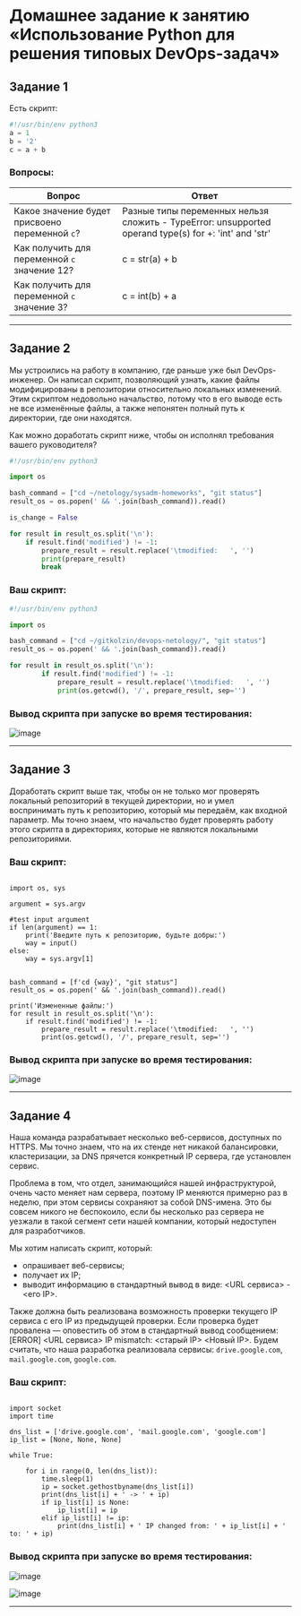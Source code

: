 # Домашнее задание к занятию «Использование Python для решения типовых DevOps-задач»

## Задание 1

Есть скрипт:

```python
#!/usr/bin/env python3
a = 1
b = '2'
c = a + b
```

### Вопросы:

| Вопрос  | Ответ |
| ------------- | ------------- |
| Какое значение будет присвоено переменной `c`?  | Разные типы переменных нельзя сложить - TypeError: unsupported operand type(s) for +: 'int' and 'str'  |
| Как получить для переменной `c` значение 12?  | с = str(a) + b  |
| Как получить для переменной `c` значение 3?  | c = int(b) + a |

------

## Задание 2

Мы устроились на работу в компанию, где раньше уже был DevOps-инженер. Он написал скрипт, позволяющий узнать, какие файлы модифицированы в репозитории относительно локальных изменений. Этим скриптом недовольно начальство, потому что в его выводе есть не все изменённые файлы, а также непонятен полный путь к директории, где они находятся. 

Как можно доработать скрипт ниже, чтобы он исполнял требования вашего руководителя?

```python
#!/usr/bin/env python3

import os

bash_command = ["cd ~/netology/sysadm-homeworks", "git status"]
result_os = os.popen(' && '.join(bash_command)).read()

is_change = False

for result in result_os.split('\n'):
    if result.find('modified') != -1:
        prepare_result = result.replace('\tmodified:   ', '')
        print(prepare_result)
        break
```

### Ваш скрипт:

```python
#!/usr/bin/env python3

import os

bash_command = ["cd ~/gitkolzin/devops-netology/", "git status"]
result_os = os.popen(' && '.join(bash_command)).read()

for result in result_os.split('\n'):
        if result.find('modified') != -1:
            prepare_result = result.replace('\tmodified:   ', '')
            print(os.getcwd(), '/', prepare_result, sep='')
```

### Вывод скрипта при запуске во время тестирования:


![image](https://github.com/PatKolzin/Administration_course/assets/75835363/52da27cd-5831-4ec9-9ad7-0c40da27e818)


------

## Задание 3

Доработать скрипт выше так, чтобы он не только мог проверять локальный репозиторий в текущей директории, но и умел воспринимать путь к репозиторию, который мы передаём, как входной параметр. Мы точно знаем, что начальство будет проверять работу этого скрипта в директориях, которые не являются локальными репозиториями.

### Ваш скрипт:

```#!/usr/bin/env python3

import os, sys

argument = sys.argv

#test input argument
if len(argument) == 1:
    print('Введите путь к репозиторию, будьте добры:')
    way = input()
else:
    way = sys.argv[1]


bash_command = [f'cd {way}', "git status"]
result_os = os.popen(' && '.join(bash_command)).read()

print('Измененные файлы:')
for result in result_os.split('\n'):
    if result.find('modified') != -1:
        prepare_result = result.replace('\tmodified:   ', '')
        print(os.getcwd(), '/', prepare_result, sep='')
```

### Вывод скрипта при запуске во время тестирования:

![image](https://github.com/PatKolzin/Administration_course/assets/75835363/9f585e54-5e4b-4c1e-a90f-ceb2f593e687)

------

## Задание 4

Наша команда разрабатывает несколько веб-сервисов, доступных по HTTPS. Мы точно знаем, что на их стенде нет никакой балансировки, кластеризации, за DNS прячется конкретный IP сервера, где установлен сервис. 

Проблема в том, что отдел, занимающийся нашей инфраструктурой, очень часто меняет нам сервера, поэтому IP меняются примерно раз в неделю, при этом сервисы сохраняют за собой DNS-имена. Это бы совсем никого не беспокоило, если бы несколько раз сервера не уезжали в такой сегмент сети нашей компании, который недоступен для разработчиков. 

Мы хотим написать скрипт, который: 

- опрашивает веб-сервисы; 
- получает их IP; 
- выводит информацию в стандартный вывод в виде: <URL сервиса> - <его IP>. 

Также должна быть реализована возможность проверки текущего IP сервиса c его IP из предыдущей проверки. Если проверка будет провалена — оповестить об этом в стандартный вывод сообщением: [ERROR] <URL сервиса> IP mismatch: <старый IP> <Новый IP>. Будем считать, что наша разработка реализовала сервисы: `drive.google.com`, `mail.google.com`, `google.com`.

### Ваш скрипт:

```#!/usr/bin/env python3

import socket
import time

dns_list = ['drive.google.com', 'mail.google.com', 'google.com']
ip_list = [None, None, None]

while True:

    for i in range(0, len(dns_list)):
        time.sleep(1)
        ip = socket.gethostbyname(dns_list[i])
        print(dns_list[i] + ' -> ' + ip)
        if ip_list[i] is None:
            ip_list[i] = ip
        elif ip_list[i] != ip:
            print(dns_list[i] + ' IP changed from: ' + ip_list[i] + ' to: ' + ip)

```

### Вывод скрипта при запуске во время тестирования:
![image](https://github.com/PatKolzin/Administration_course/assets/75835363/11830a7f-d87d-4b25-82c8-75065fe3f921)

![image](https://github.com/PatKolzin/Administration_course/assets/75835363/68825a70-4ed3-4d8b-92aa-d8a6885872bc)


------


